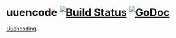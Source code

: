 # uuencode [![Build Status](https://travis-ci.org/sanylcs/uuencode.png?branch=master)](https://travis-ci.org/sanylcs/uuencode) [![GoDoc](https://godoc.org/github.com/sanylcs/uuencode?status.png)](https://godoc.org/github.com/sanylcs/uuencode)
[Uuencoding](https://en.wikipedia.org/wiki/Uuencoding).
